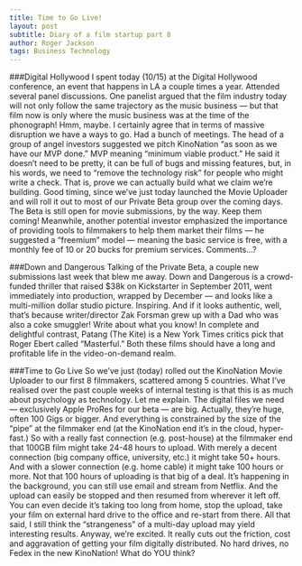 ```yaml
---
title: Time to Go Live!
layout: post
subtitle: Diary of a film startup part 8
author: Roger Jackson
tags: Business Technology
---
```

###Digital Hollywood
I spent today (10/15) at the Digital Hollywood conference, an event that happens in LA a couple times a year. Attended several panel discussions. One panelist argued that the film industry today will not only follow the same trajectory as the music business — but that film now is only where the music business was at the time of the phonograph! Hmm, maybe. I certainly agree that in terms of massive disruption we have a ways to go. Had a bunch of meetings. The head of a group of angel investors suggested we pitch KinoNation “as soon as we have our MVP done.” MVP meaning “minimum viable product.” He said it doesn’t need to be pretty, it can be full of bugs and missing features, but, in his words, we need to “remove the technology risk” for people who might write a check. That is, prove we can actually build what we claim we’re building. Good timing, since we’ve just today launched the Movie Uploader and will roll it out to most of our Private Beta group over the coming days. The Beta is still open for movie submissions, by the way. Keep them coming! Meanwhile, another potential investor emphasized the importance of providing tools to filmmakers to help them market their films — he suggested a “freemium” model — meaning the basic service is free, with a monthly fee of 10 or 20 bucks for premium services. Comments…?

###Down and Dangerous
Talking of the Private Beta, a couple new submissions last week that blew me away. Down and Dangerous is a crowd-funded thriller that raised $38k on Kickstarter in September 2011, went immediately into production, wrapped by December — and looks like a multi-million dollar studio picture. Inspiring. And if it looks authentic, well, that’s because writer/director Zak Forsman grew up with a Dad who was also a coke smuggler! Write about what you know! In complete and delightful contrast, Patang (The Kite) is a New York Times critics pick that Roger Ebert called “Masterful.” Both these films should have a long and profitable life in the video-on-demand realm.

###Time to Go Live
So we’ve just (today) rolled out the KinoNation Movie Uploader to our first 8 filmmakers, scattered among 5 countries. What I’ve realised over the past couple weeks of internal testing is that this is as much about psychology as technology. Let me explain. The digital files we need — exclusively Apple ProRes for our beta — are big. Actually, they’re huge, often 100 Gigs or bigger. And everything is constrained by the size of the “pipe” at the filmmaker end (at the KinoNation end it’s in the cloud, hyper-fast.) So with a really fast connection (e.g. post-house) at the filmmaker end that 100GB film might take 24-48 hours to upload. With merely a decent connection (big company office, university, etc.) it might take 50+ hours. And with a slower connection (e.g. home cable) it might take 100 hours or more. Not that 100 hours of uploading is that big of a deal. It’s happening in the background, you can still use email and stream from Netflix. And the upload can easily be stopped and then resumed from wherever it left off. You can even decide it’s taking too long from home, stop the upload, take your film on external hard drive to the office and re-start from there. All that said, I still think the “strangeness” of a multi-day upload may yield interesting results. Anyway, we’re excited. It really cuts out the friction, cost and aggravation of getting your film digitally distributed. No hard drives, no Fedex in the new KinoNation! What do YOU think?
